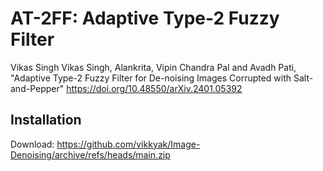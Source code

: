 
# AT-2FF: Adaptive Type-2 Fuzzy Filter
Vikas Singh 
Vikas Singh, Alankrita, Vipin Chandra Pal and Avadh Pati, "Adaptive Type-2 Fuzzy Filter for De-noising Images Corrupted with Salt-and-Pepper" https://doi.org/10.48550/arXiv.2401.05392

## Installation
Download: https://github.com/vikkyak/Image-Denoising/archive/refs/heads/main.zip
